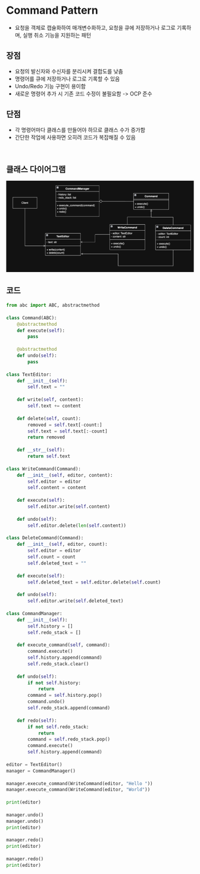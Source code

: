 # Command Pattern

- 요청을 객체로 캡슐화하여 매개변수화하고, 요청을 큐에 저장하거나 로그로 기록하며, 실행 취소 기능을 지원하는 패턴

## 장점

- 요청의 발신자와 수신자를 분리시켜 결합도를 낮춤
- 명령어를 큐에 저장하거나 로그로 기록할 수 있음
- Undo/Redo 기능 구현이 용이함
- 새로운 명령어 추가 시 기존 코드 수정이 불필요함 -> OCP 준수

## 단점

- 각 명령어마다 클래스를 만들어야 하므로 클래스 수가 증가함
- 간단한 작업에 사용하면 오히려 코드가 복잡해질 수 있음

<br>

## 클래스 다이어그램

![img](/img/command.png)

## 코드

```py
from abc import ABC, abstractmethod

class Command(ABC):
    @abstractmethod
    def execute(self):
        pass

    @abstractmethod
    def undo(self):
        pass

class TextEditor:
    def __init__(self):
        self.text = ""

    def write(self, content):
        self.text += content

    def delete(self, count):
        removed = self.text[-count:]
        self.text = self.text[:-count]
        return removed

    def __str__(self):
        return self.text

class WriteCommand(Command):
    def __init__(self, editor, content):
        self.editor = editor
        self.content = content

    def execute(self):
        self.editor.write(self.content)

    def undo(self):
        self.editor.delete(len(self.content))

class DeleteCommand(Command):
    def __init__(self, editor, count):
        self.editor = editor
        self.count = count
        self.deleted_text = ""

    def execute(self):
        self.deleted_text = self.editor.delete(self.count)

    def undo(self):
        self.editor.write(self.deleted_text)

class CommandManager:
    def __init__(self):
        self.history = []
        self.redo_stack = []

    def execute_command(self, command):
        command.execute()
        self.history.append(command)
        self.redo_stack.clear()

    def undo(self):
        if not self.history:
            return
        command = self.history.pop()
        command.undo()
        self.redo_stack.append(command)

    def redo(self):
        if not self.redo_stack:
            return
        command = self.redo_stack.pop()
        command.execute()
        self.history.append(command)

editor = TextEditor()
manager = CommandManager()

manager.execute_command(WriteCommand(editor, "Hello "))
manager.execute_command(WriteCommand(editor, "World"))

print(editor)

manager.undo()
manager.undo()
print(editor)

manager.redo()
print(editor)

manager.redo()
print(editor)
```
